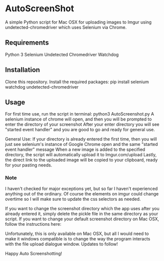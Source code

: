 # AutoScreenShot
A simple Python script for Mac OSX for uploading images to Imgur using undetected-chromedriver which uses Selenium via Chrome.

## Requirements
Python 3
Selenium
Undetected Chromedriver
Watchdog

## Installation
Clone this repository.
Install the required packages: 
pip install selenium watchdog undetected-chromedriver

## Usage
For first time use, run the script in terminal: python3 AutoScreenshot.py
A selenium instance of chrome will open, and then you will be prompted to enter the directory of your screenshot
After your enter directory you will see "started event handler" and you are good to go and ready for general use.

General Use:
If your directory is already entered the first time, then you will just see selenium's instance of Google Chrome open and the same "started event handler" message
When a new image is added to the specified directory, the script will automatically upload it to Imgur.com/upload
Lastly, the direct link to the uploaded image will be copied to your clipboard, ready for your pasting needs.

### Note
I haven't checked for major exceptions yet, but so far I haven't experienced anything out of the ordinary. Of course the elements on imgur could change overtime so I will make sure to update the css selectors as needed.

If you want to change the screenshot directory which the app uses after you already entered it, simply delete the pickle file in the same directory as your script.
If you want to change your default screenshot directory on Mac OSX, follow the instructions here:

Unfortunately, this is only available on Mac OSX, but all I would need to make it windows compatible is to change the way the program interacts with the file upload dialogue window. Updates to follow!

Happy Auto Screenshotting!
